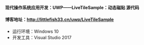 #### 现代操作系统应用开发：UWP——LiveTileSample：动态磁贴 源代码

#### 博客地址：http://littlefish33.cn/uwp/LiveTileSample

- 运行环境：Windows 10
- 开发工具：Visual Studio 2017